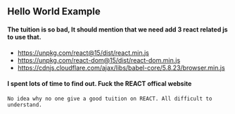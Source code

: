 ## Hello World Example

#### The tuition is so bad, It should mention that we need add 3 react related js to use that.
* https://unpkg.com/react@15/dist/react.min.js
* https://unpkg.com/react-dom@15/dist/react-dom.min.js
* https://cdnjs.cloudflare.com/ajax/libs/babel-core/5.8.23/browser.min.js

#### I spent lots of time to find out. Fuck the REACT offical website
```
No idea why no one give a good tuition on REACT. All difficult to understand.
```
